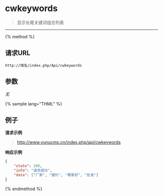 # cwkeywords

> 显示长尾关键词组合列表

---

{% method %}

## 请求URL

    http://域名/index.php/Api/cwkeywords

## 参数
*无*

{% sample lang="THML" %}

## 例子

**请求示例**

> http://www.yunucms.cn/index.php/api/cwkeywords

**响应示例**

```json
{
    "state": 200,
    "info": "请求成功",
    "data": ["厂家", "报价", "哪家好", "批发"]
}
```

{% endmethod %}

